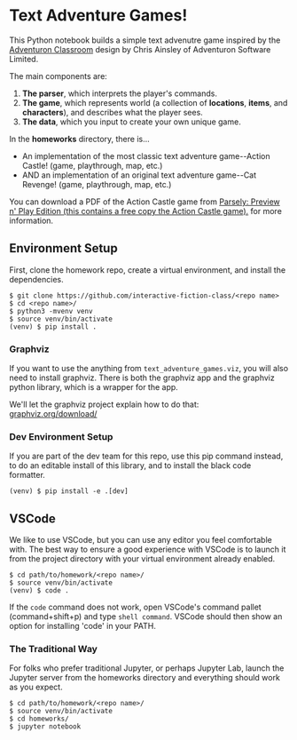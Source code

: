 # Text Adventure Games!

This Python notebook builds a simple text advenutre game inspired by the
[Adventuron Classroom](https://adventuron.io/classroom/) design by Chris
Ainsley of Adventuron Software Limited.

The main components are:
1. __The parser__, which interprets the player's commands.
2. __The game__, which represents world (a collection of __locations__,
   __items__, and __characters__), and describes what the player sees.
3. __The data__, which you input to create your own unique game.

In the **homeworks** directory, there is...
- An implementation of the most classic text adventure game--Action Castle! (game, playthrough, map, etc.)
- AND an implementation of an original text adventure game--Cat Revenge! (game, playthrough, map, etc.)

You can download a PDF of the Action Castle game from [Parsely: Preview n' Play Edition (this
contains a free copy the Action Castle game).](http://www.memento-mori.com/pdf/parsely-preview-n-play-edition) for more information.


## Environment Setup

First, clone the homework repo, create a virtual environment, and install
the dependencies.

```
$ git clone https://github.com/interactive-fiction-class/<repo name>
$ cd <repo name>/
$ python3 -mvenv venv
$ source venv/bin/activate
(venv) $ pip install .
```

### Graphviz

If you want to use the anything from `text_adventure_games.viz`, you will also need to install graphviz. There is both the graphviz app and the graphviz python library, which is a wrapper for the app.

We'll let the graphviz project explain how to do that: [graphviz.org/download/](https://graphviz.org/download/)

### Dev Environment Setup

If you are part of the dev team for this repo, use this pip command instead,
to do an editable install of this library, and to install the black code
formatter.

```
(venv) $ pip install -e .[dev]
```

## VSCode

We like to use VSCode, but you can use any editor you feel comfortable with.
The best way to ensure a good experience with VSCode is to launch it from the
project directory with your virtual environment already enabled.

```
$ cd path/to/homework/<repo name>/
$ source venv/bin/activate
(venv) $ code .
```

If the `code` command does not work, open VSCode's command pallet (command+shift+p)
and type `shell command`. VSCode should then show an option for installing
'code' in your PATH.


### The Traditional Way

For folks who prefer traditional Jupyter, or perhaps Jupyter Lab, launch the
Jupyter server from the homeworks directory and everything should work as you
expect.

```
$ cd path/to/homework/<repo name>/
$ source venv/bin/activate
$ cd homeworks/
$ jupyter notebook
```
